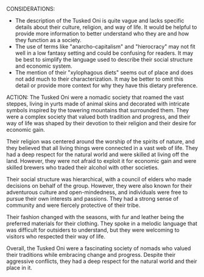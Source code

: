 CONSIDERATIONS:
- The description of the Tusked Oni is quite vague and lacks specific details about their culture, religion, and way of life. It would be helpful to provide more information to better understand who they are and how they function as a society.
- The use of terms like "anarcho-capitalism" and "hierocracy" may not fit well in a low fantasy setting and could be confusing for readers. It may be best to simplify the language used to describe their social structure and economic system.
- The mention of their "xylophagous diets" seems out of place and does not add much to their characterization. It may be better to omit this detail or provide more context for why they have this dietary preference.

ACTION:
The Tusked Oni were a nomadic society that roamed the vast steppes, living in yurts made of animal skins and decorated with intricate symbols inspired by the towering mountains that surrounded them. They were a complex society that valued both tradition and progress, and their way of life was shaped by their devotion to their religion and their desire for economic gain.

Their religion was centered around the worship of the spirits of nature, and they believed that all living things were connected in a vast web of life. They had a deep respect for the natural world and were skilled at living off the land. However, they were not afraid to exploit it for economic gain and were skilled brewers who traded their alcohol with other societies.

Their social structure was hierarchical, with a council of elders who made decisions on behalf of the group. However, they were also known for their adventurous culture and open-mindedness, and individuals were free to pursue their own interests and passions. They had a strong sense of community and were fiercely protective of their tribe.

Their fashion changed with the seasons, with fur and leather being the preferred materials for their clothing. They spoke in a melodic language that was difficult for outsiders to understand, but they were welcoming to visitors who respected their way of life.

Overall, the Tusked Oni were a fascinating society of nomads who valued their traditions while embracing change and progress. Despite their aggressive conflicts, they had a deep respect for the natural world and their place in it.